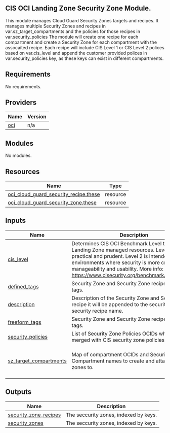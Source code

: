 ## CIS OCI Landing Zone Security Zone Module.

This module manages Cloud Guard Security Zones targets and recipes.
It manages multiple Security Zones and recipes in var.sz\_target\_compartments and the policies for those recipes in var.security\_policies
The module will create one recipe for each compartment and create a Security Zone for each compartment with the assocaited recipe.
Each recipe will include CIS Level 1 or CIS Level 2 polices based on var.cis\_level and append the customer provided polices in var.security\_policies
key, as these keys can exist in different compartments.

## Requirements

No requirements.

## Providers

| Name | Version |
|------|---------|
| <a name="provider_oci"></a> [oci](#provider\_oci) | n/a |

## Modules

No modules.

## Resources

| Name | Type |
|------|------|
| [oci_cloud_guard_security_recipe.these](https://registry.terraform.io/providers/hashicorp/oci/latest/docs/resources/cloud_guard_security_recipe) | resource |
| [oci_cloud_guard_security_zone.these](https://registry.terraform.io/providers/hashicorp/oci/latest/docs/resources/cloud_guard_security_zone) | resource |

## Inputs

| Name | Description | Type | Default | Required |
|------|-------------|------|---------|:--------:|
| <a name="input_cis_level"></a> [cis\_level](#input\_cis\_level) | Determines CIS OCI Benchmark Level to apply on Landing Zone managed resources. Level 1 is be practical and prudent. Level 2 is intended for environments where security is more critical than manageability and usability. More info: https://www.cisecurity.org/benchmark/oracle_cloud | `string` | `"1"` | no |
| <a name="input_defined_tags"></a> [defined\_tags](#input\_defined\_tags) | Security Zone and Security Zone recipe defined tags. | `map(string)` | `null` | no |
| <a name="input_description"></a> [description](#input\_description) | Description of the Security Zone and Security Zone recipe it will be appended to the security zone and security recipe name. | `string` | `""` | no |
| <a name="input_freeform_tags"></a> [freeform\_tags](#input\_freeform\_tags) | Security Zone and Security Zone recipe freeform tags. | `map(string)` | `null` | no |
| <a name="input_security_policies"></a> [security\_policies](#input\_security\_policies) | List of Security Zone Policies OCIDs which will be merged with CIS security zone policies. | `list` | `null` | no |
| <a name="input_sz_target_compartments"></a> [sz\_target\_compartments](#input\_sz\_target\_compartments) | Map of compartment OCIDs and Security Zone Compartment names to create and attach a security zones to. | <pre>map(object({<br>    sz_compartment_id = string<br>    sz_compartment_name = string<br>  }))</pre> | `{}` | no |

## Outputs

| Name | Description |
|------|-------------|
| <a name="output_security_zone_recipes"></a> [security\_zone\_recipes](#output\_security\_zone\_recipes) | The seccurity zones, indexed by keys. |
| <a name="output_security_zones"></a> [security\_zones](#output\_security\_zones) | The seccurity zones, indexed by keys. |
